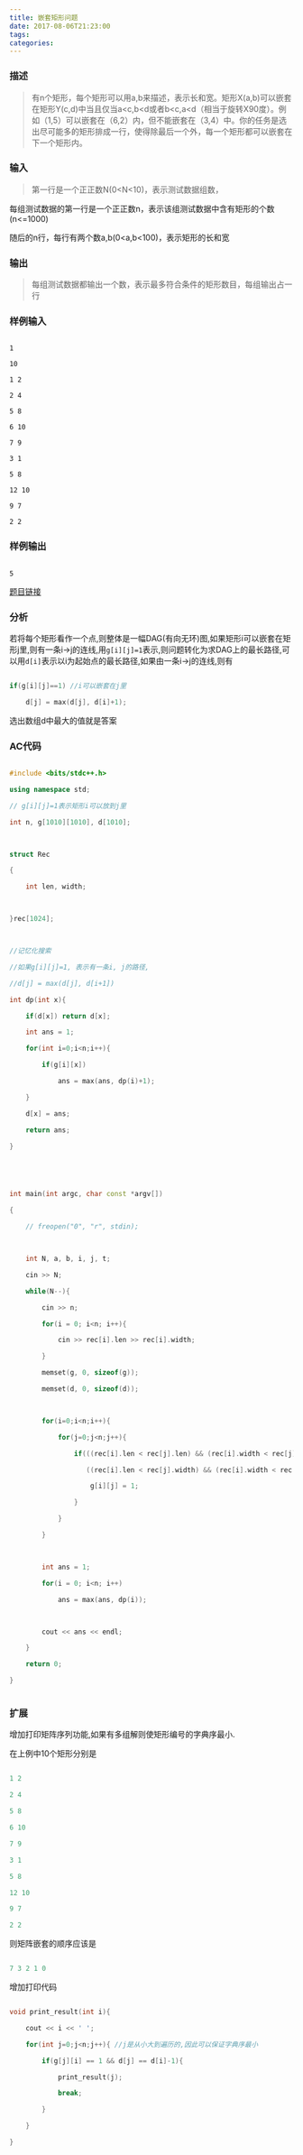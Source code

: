 ```yaml
---
title: 嵌套矩形问题
date: 2017-08-06T21:23:00
tags:
categories:
---
```


### 描述

>有n个矩形，每个矩形可以用a,b来描述，表示长和宽。矩形X(a,b)可以嵌套在矩形Y(c,d)中当且仅当a<c,b<d或者b<c,a<d（相当于旋转X90度）。例如（1,5）可以嵌套在（6,2）内，但不能嵌套在（3,4）中。你的任务是选出尽可能多的矩形排成一行，使得除最后一个外，每一个矩形都可以嵌套在下一个矩形内。

### 输入

>第一行是一个正正数N(0<N<10)，表示测试数据组数，
每组测试数据的第一行是一个正正数n，表示该组测试数据中含有矩形的个数(n<=1000)
随后的n行，每行有两个数a,b(0<a,b<100)，表示矩形的长和宽

### 输出

>每组测试数据都输出一个数，表示最多符合条件的矩形数目，每组输出占一行

### 样例输入
```
1
10
1 2
2 4
5 8
6 10
7 9
3 1
5 8
12 10
9 7
2 2
```
### 样例输出
```
5
```

[题目链接](http://acm.nyist.net/JudgeOnline/problem.php?pid=16)

### 分析
若将每个矩形看作一个点,则整体是一幅DAG(有向无环)图,如果矩形i可以嵌套在矩形j里,则有一条i->j的连线,用`g[i][j]=1`表示,则问题转化为求DAG上的最长路径,可以用`d[i]`表示以i为起始点的最长路径,如果由一条i->j的连线,则有

```cpp
if(g[i][j]==1) //i可以嵌套在j里
    d[j] = max(d[j], d[i]+1);
```

选出数组d中最大的值就是答案

### AC代码

```cpp
#include <bits/stdc++.h>
using namespace std;
// g[i][j]=1表示矩形i可以放到j里
int n, g[1010][1010], d[1010];

struct Rec
{
    int len, width;

}rec[1024];

//记忆化搜索
//如果g[i][j]=1, 表示有一条i, j的路径,
//d[j] = max(d[j], d[i+1])
int dp(int x){
    if(d[x]) return d[x];
    int ans = 1;
    for(int i=0;i<n;i++){
        if(g[i][x])
            ans = max(ans, dp(i)+1);
    }
    d[x] = ans;
    return ans;
}


int main(int argc, char const *argv[])
{
    // freopen("0", "r", stdin);

    int N, a, b, i, j, t;
    cin >> N;
    while(N--){
        cin >> n;
        for(i = 0; i<n; i++){
            cin >> rec[i].len >> rec[i].width;
        }
        memset(g, 0, sizeof(g));
        memset(d, 0, sizeof(d));

        for(i=0;i<n;i++){
            for(j=0;j<n;j++){
                if(((rec[i].len < rec[j].len) && (rec[i].width < rec[j].width)) ||
                   ((rec[i].len < rec[j].width) && (rec[i].width < rec[j].len))){
                    g[i][j] = 1;
                }
            }
        }

        int ans = 1;
        for(i = 0; i<n; i++)
            ans = max(ans, dp(i));

        cout << ans << endl;
    }
    return 0;
}

```

### 扩展
增加打印矩阵序列功能,如果有多组解则使矩形编号的字典序最小.

在上例中10个矩形分别是
```py
1 2
2 4
5 8
6 10
7 9
3 1
5 8
12 10
9 7
2 2
```

则矩阵嵌套的顺序应该是
```cpp
7 3 2 1 0
```

增加打印代码
```cpp
void print_result(int i){
    cout << i << ' ';
    for(int j=0;j<n;j++){ //j是从小大到遍历的,因此可以保证字典序最小
        if(g[j][i] == 1 && d[j] == d[i]-1){
            print_result(j);
            break;
        }
    }
}
```
    